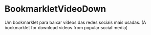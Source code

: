 # BookmarkletVideoDown
Um bookmarklet para baixar vídeos das redes sociais mais usadas. (A bookmarklet for download videos from popular social media)
